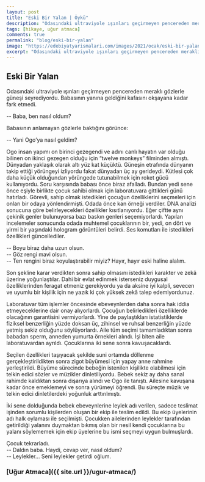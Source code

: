 ```yaml
---
layout: post
title: "Eski Bir Yalan | Öykü"
description: "Odasındaki ultraviyole ışınları geçirmeyen pencereden meraklı gözlerle güneşi seyrediyordu."
tags: [hikaye, uğur atmaca]
comments: true
permalink: "blog/eski-bir-yalan"
image: "https://edebiyatyarismalari.com/images/2021/ocak/eski-bir-yalan.jpg"
excerpt: "Odasındaki ultraviyole ışınları geçirmeyen pencereden meraklı gözlerle güneşi seyrediyordu."
---
```


## Eski Bir Yalan
Odasındaki ultraviyole ışınları geçirmeyen pencereden meraklı gözlerle güneşi seyrediyordu. Babasının yanına geldiğini kafasını okşayana kadar fark etmedi.  

-- Baba, ben nasıl oldum?  

Babasının anlamayan gözlerle baktığını görünce:  

-- Yani Ogo’ya nasıl geldim?  

Ogo insan yapımı on birinci gezegendi ve adını canlı hayatın var olduğu bilinen on ikinci gezegen olduğu için “twelve monkeys” filminden almıştı. Dünyadan yaklaşık olarak altı yüz kat küçüktü. Güneşin etrafında dünyanın takip ettiği yörüngeyi izliyordu fakat dünyadan üç ay gerideydi. Kütlesi çok daha küçük olduğundan yörüngede tutunabilmek için roket gücü kullanıyordu.
Soru karşısında babası önce biraz afalladı. Bundan yedi sene önce eşiyle birlikte çocuk sahibi olmak için laboratuvara gittikleri günü hatırladı. Görevli, sahip olmak istedikleri çocuğun özelliklerini seçmeleri için onları bir odaya yönlendirmişti. Odada önce kan örneği verdiler. DNA analizi sonucuna göre belirleyecekleri özellikler kısıtlanıyordu. Eğer çiftte aynı çekinik genler bulunuyorsa bazı baskın genleri seçemiyorlardı. Yapılan incelemeler sonucunda odada muhtemel çocuklarının bir, yedi, on dört ve yirmi bir yaşındaki hologram görüntüleri belirdi. Ses komutları ile istedikleri özellikleri güncellediler.  

-- Boyu biraz daha uzun olsun.  
-- Göz rengi mavi olsun.  
-- Ten rengini biraz koyulaştırabilir miyiz? Hayır, hayır eski haline alalım.  

Son şekline karar verdikten sonra sahip olmasını istedikleri karakter ve zekâ üzerine yoğunlaştılar. Dahi bir evlat edinmek isterseniz duygusal özelliklerinden feragat etmeniz gerekiyordu ya da aksine iyi kalpli, sevecen ve uyumlu bir kişilik için ne yazık ki çok yüksek zekâ talep edemiyordunuz.  

Laboratuvar tüm işlemler öncesinde ebeveynlerden daha sonra hak iddia etmeyeceklerine dair onay alıyorlardı. Çocuğun belirledikleri özelliklerde olacağının garantisini vermiyorlardı. Yine de paylaştıkları istatistiklerde fiziksel benzerliğin yüzde doksan üç, zihinsel ve ruhsal benzerliğin yüzde yetmiş sekiz olduğunu söylüyorlardı.
Aile tüm seçimi tamamladıktan sonra babadan sperm, anneden yumurta örnekleri alındı. İşi biten aile laboratuvardan ayrıldı. Çocuklarına iki sene sonra kavuşacaklardı.  

Seçilen özellikleri taşıyacak şekilde suni ortamda döllenme gerçekleştirildikten sonra zigot büyümesi için yapay anne rahmine yerleştirildi. Büyüme sürecinde bebeğin istenilen kişilikte olabilmesi için telkin edici sözler ve müzikler dinletiliyordu. Bebek sekiz ay daha sanal rahimde kaldıktan sonra dışarıya alındı ve Ogo ile tanıştı. Ailesine kavuşana kadar önce emeklemeyi ve sonra yürümeyi öğrendi. Bu süreçte müzik ve telkin edici dinletilerdeki yoğunluk arttırılmıştı.  

İki sene dolduğunda bebek ebeveynlerine leylek adı verilen, sadece teslimat işinden sorumlu kişilerden oluşan bir ekip ile teslim edildi. Bu ekip üyelerinin adı halk oylaması ile seçilmişti. Çocukken ailelerinden leylekler tarafından getirildiği yalanını duymaktan bıkmış olan bir nesil kendi çocuklarına bu yalanı söylememek için ekip üyelerine bu ismi seçmeyi uygun bulmuşlardı.  

Çocuk tekrarladı.  
-- Daldın baba. Haydi, cevap ver, nasıl oldum?  
-- Leylekler… Seni leylekler getirdi oğlum.  

### [Uğur Atmaca]({{ site.url }}/ugur-atmaca/)